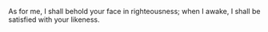 As for me, I shall behold your face in righteousness; when I awake, I shall be satisfied with your likeness.
